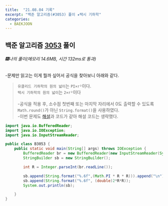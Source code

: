 ```yaml
---
title:  "21.08.04 기록"
excerpt: "백준 알고리즘(#3053) 풀이 ★택시 기하학"
categories:
  - BAEKJOON
---
```



## 백준 알고리즘 [3053](https://www.acmicpc.net/problem/3053) 풀이

###### 🎆나의 풀이(메모리 14.6MB, 시간 132ms로 통과) <br/>
-문제만 읽고는 이게 뭘까 싶어서 공식을 찾아보니 아래와 같다.
> `유클리드 기하학의 원의 넓이`는 `PI×r²`이다.<br>
> `택시 기하학의 원의 넓이`는 `2×r²`이다<br><br>
-공식을 적용 후, 소수점 첫번째 또는 마지막 자리에서 0도 출력할 수 있도록 `Math.round()`가 아닌 `String.format()`을 사용하였다.<br>
-이번 문제도  [해설](https://st-lab.tistory.com/89)과 코드가 같아 해설 코드는 생략했다.

  ```java
  import java.io.BufferedReader;
  import java.io.IOException;
  import java.io.InputStreamReader;

  public class B3053 {
      public static void main(String[] args) throws IOException {
          BufferedReader br = new BufferedReader(new InputStreamReader(System.in));
          StringBuilder sb = new StringBuilder();

          int R = Integer.parseInt(br.readLine());

          sb.append(String.format("%.6f",(Math.PI * R * R))).append("\n");
          sb.append(String.format("%.6f", (double)2*R*R));
          System.out.println(sb);

      }
  }
  ```
